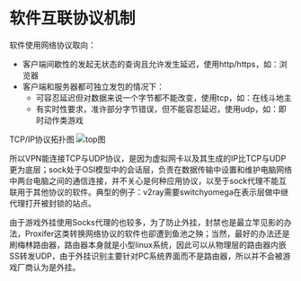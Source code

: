 # 软件互联协议机制


软件使用网络协议取向：

* 客户端间歇性的发起无状态的查询且允许发生延迟，使用http/https，如：浏览器
* 客户端和服务器都可独立发包的情况下： 
    * 可容忍延迟但对数据来说一个字节都不能改变，使用tcp，如：在线斗地主
    * 有实时性要求，准许部分字节错误，但不能容忍延迟，使用udp，如：即时动作类游戏

TCP/IP协议拓扑图
![top图](https://raw.githubusercontent.com/loremwalker/fq-book/master/.gitbook/assets/171651525642888.png)

所以VPN能连接TCP与UDP协议，是因为虚拟网卡以及其生成的IP比TCP与UDP更为底层；sock处于OSI模型中的会话层，负责在数据传输中设置和维护电脑网络中两台电脑之间的通信连接，并不关心是何种应用协议，以至于sock代理不能互联用于其他协议的软件。典型的例子：v2ray需要switchyomega在表示层做中继代理打开被封锁的站点。

由于游戏外挂使用Socks代理的也较多，为了防止外挂，封禁也是最立竿见影的办法，Proxifer这类转换网络协议的软件也卻遭到鱼池之殃；当然，最好的办法还是刷梅林路由器，路由器本身就是小型linux系统，因此可以从物理层的路由器内嵌SS转发UDP，由于外挂识别主要针对PC系统界面而不是路由器，所以并不会被游戏厂商认为是外挂。

